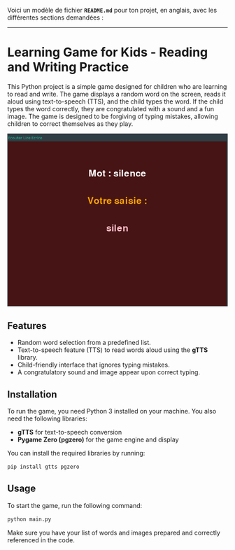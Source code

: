 Voici un modèle de fichier **`README.md`** pour ton projet, en anglais, avec les différentes sections demandées :

---

# Learning Game for Kids - Reading and Writing Practice

This Python project is a simple game designed for children who are learning to read and write. The game displays a random word on the screen, reads it aloud using text-to-speech (TTS), and the child types the word. If the child types the word correctly, they are congratulated with a sound and a fun image. The game is designed to be forgiving of typing mistakes, allowing children to correct themselves as they play.

![ecouter_lire_ecrire](images/capture.png)

## Features

- Random word selection from a predefined list.
- Text-to-speech feature (TTS) to read words aloud using the **gTTS** library.
- Child-friendly interface that ignores typing mistakes.
- A congratulatory sound and image appear upon correct typing.

## Installation

To run the game, you need Python 3 installed on your machine. You also need the following libraries:

- **gTTS** for text-to-speech conversion
- **Pygame Zero (pgzero)** for the game engine and display

You can install the required libraries by running:

```bash
pip install gtts pgzero
```

## Usage

To start the game, run the following command:

```bash
python main.py
```

Make sure you have your list of words and images prepared and correctly referenced in the code.
